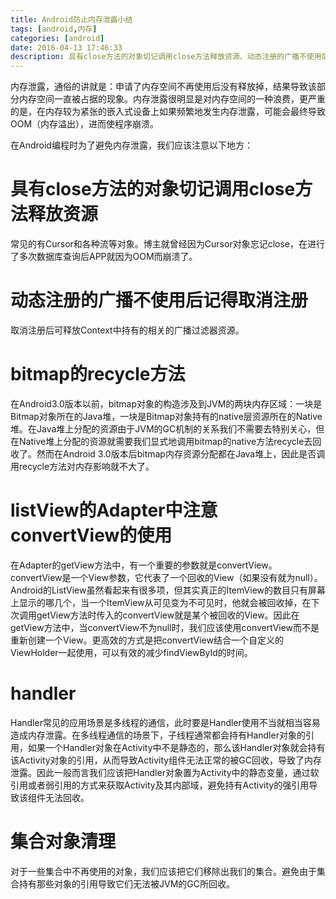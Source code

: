 ```yaml
---
title: Android防止内存泄露小结
tags: [android,内存]
categories: [android]
date: 2016-04-13 17:46:33
description: 具有close方法的对象切记调用close方法释放资源、动态注册的广播不使用后记得取消注册、bitmap的recycle方法、listView的Adapter中注意convertView的使用、handler、集合对象清理
---
```

内存泄露，通俗的讲就是：申请了内存空间不再使用后没有释放掉，结果导致该部分内存空间一直被占据的现象。内存泄露很明显是对内存空间的一种浪费，更严重的是，在内存较为紧张的嵌入式设备上如果频繁地发生内存泄露，可能会最终导致OOM（内存溢出），进而使程序崩溃。

在Android编程时为了避免内存泄露，我们应该注意以下地方：

# 具有close方法的对象切记调用close方法释放资源

常见的有Cursor和各种流等对象。博主就曾经因为Cursor对象忘记close，在进行了多次数据库查询后APP就因为OOM而崩溃了。

# 动态注册的广播不使用后记得取消注册

取消注册后可释放Context中持有的相关的广播过滤器资源。

# bitmap的recycle方法

在Android3.0版本以前，bitmap对象的构造涉及到JVM的两块内存区域：一块是Bitmap对象所在的Java堆，一块是Bitmap对象持有的native层资源所在的Native堆。在Java堆上分配的资源由于JVM的GC机制的关系我们不需要去特别关心，但在Native堆上分配的资源就需要我们显式地调用bitmap的native方法recycle去回收了。然而在Android 3.0版本后bitmap内存资源分配都在Java堆上，因此是否调用recycle方法对内存影响就不大了。

# listView的Adapter中注意convertView的使用

在Adapter的getView方法中，有一个重要的参数就是convertView。convertView是一个View参数，它代表了一个回收的View（如果没有就为null）。Android的ListView虽然看起来有很多项，但其实真正的ItemView的数目只有屏幕上显示的哪几个，当一个ItemView从可见变为不可见时，他就会被回收掉，在下次调用getView方法时传入的convertView就是某个被回收的View。因此在getView方法中，当convertView不为null时，我们应该使用convertView而不是重新创建一个View。更高效的方式是把convertView结合一个自定义的ViewHolder一起使用，可以有效的减少findViewById的时间。

# handler

Handler常见的应用场景是多线程的通信，此时要是Handler使用不当就相当容易造成内存泄露。在多线程通信的场景下，子线程通常都会持有Handler对象的引用，如果一个Handler对象在Activity中不是静态的，那么该Handler对象就会持有该Activity对象的引用，从而导致Activity组件无法正常的被GC回收，导致了内存泄露。因此一般而言我们应该把Handler对象置为Activity中的静态变量，通过软引用或者弱引用的方式来获取Activity及其内部域，避免持有Activity的强引用导致该组件无法回收。

# 集合对象清理

对于一些集合中不再使用的对象，我们应该把它们移除出我们的集合。避免由于集合持有那些对象的引用导致它们无法被JVM的GC所回收。